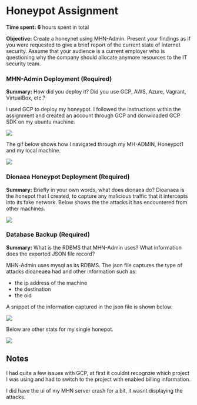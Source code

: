 # Honeypot Assignment

**Time spent:** **6** hours spent in total

**Objective:** Create a honeynet using MHN-Admin. Present your findings as if you were requested to give a brief report of the current state of Internet security. Assume that your audience is a current employer who is questioning why the company should allocate anymore resources to the IT security team.

### MHN-Admin Deployment (Required)

**Summary:** How did you deploy it? Did you use GCP, AWS, Azure, Vagrant, VirtualBox, etc.?


I used GCP to deploy my honeypot. I followed the instructions within the assignment and created an account through GCP and donwloaded GCP SDK on my ubuntu machine. 

<img src="https://user-images.githubusercontent.com/70529850/165026012-897e1532-7168-4614-bda9-c07be8d124c7.gif">


The gif below shows how I navigated through my MH-ADMIN, Honeypot1 and my local machine. 


<img src="https://user-images.githubusercontent.com/70529850/165026408-c1f06a78-64a8-4b29-a0fa-e9ec72183d42.gif">


### Dionaea Honeypot Deployment (Required)

**Summary:** Briefly in your own words, what does dionaea do?
Dioanaea is the honepot that I created, to capture any malicious traffic that it intercepts into its fake network. Below shows the the attacks it has encountered from other machines. 

<img src="https://user-images.githubusercontent.com/70529850/165026094-2ee659ae-d2d1-4438-9aa0-ae3a956dfa88.gif">

### Database Backup (Required) 

**Summary:** What is the RDBMS that MHN-Admin uses? What information does the exported JSON file record?

MHN-Admin uses mysql as its RDBMS. The json file captures the type of attacks dioaneaea had and other information such as:
  - the ip address of the machine
  - the destination 
  -  the oid
  
 A snippet of the information captured in the json file is shown below:


<img src="https://user-images.githubusercontent.com/70529850/165028415-c6a6e731-6cea-4641-900a-8b426d2f4e66.png">

Below are other stats for my single honepot. 

<img src="https://user-images.githubusercontent.com/70529850/165028936-04199eb7-c132-4de2-8615-f7f05dee7481.png">

## Notes

I had quite a few issues with GCP, at first it couldnt recognzie which project I was using and had to switch to the project with enabled billing information. 

I did have the ui of my MHN server crash for a bit, it wasnt displaying the attacks. 

